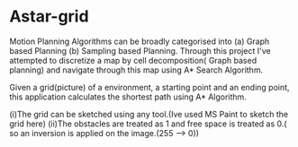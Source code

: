 # Astar-grid

Motion Planning Algorithms can be broadly categorised into (a) Graph based Planning (b) Sampling based Planning. Through this project I've attempted to discretize a 
map by cell decomposition( Graph based planning) and navigate through this map using A* Search Algorithm.

Given a grid(picture) of a environment, a  starting point and an ending point, this application calculates the shortest path using A* Algorithm.
 
(i)The grid can be sketched using any tool.(Ive used MS Paint to sketch the grid here)
(ii)The obstacles are treated as 1 and free space is treated as 0.( so an inversion is applied on the image.(255 --> 0))


